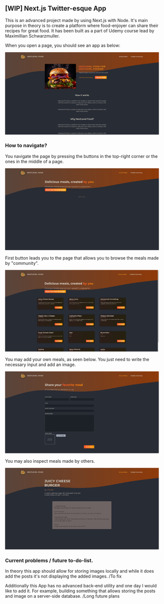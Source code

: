 ## [WIP] Next.js Twitter-esque App

This is an advanced project made by using Next.js with Node. It's main purpose in theory is to create a platform where food-enjoyer can share their recipes for great food. 
It has been built as a part of Udemy course lead by Maximillian Schwarzmuller. 

When you open a page, you should see an app as below:

![An example of app page](NFP1.jpg?raw=true "page example")

### How to navigate?

You navigate the page by pressing the buttons in the top-right corner or the ones in the middle of a page.

![An example of conversion from Celsius to Fahrenheit](NFP3.jpg?raw=true "page example")

First button leads you to the page that allows you to browse the meals made by "community".

![An example of conversion from Celsius to Fahrenheit](NFP4.jpg?raw=true "page example")

You may add your own meals, as seen below. You just need to write the necessary input and add an image.

![An example of conversion from Celsius to Fahrenheit](NFP5.jpg?raw=true "page example")

You may also inspect meals made by others. 

![An example of conversion from Celsius to Fahrenheit](NFP6.jpg?raw=true "page example")

### Current problems / future to-do-list.

In theory this app should allow for storing images locally and while it does add the posts it's not displaying the added images. /To fix 

Additionally this App has no advanced back-end utility and one day I would like to add it. For example, building something that allows
storing the posts and image on a server-side database. /Long future plans
